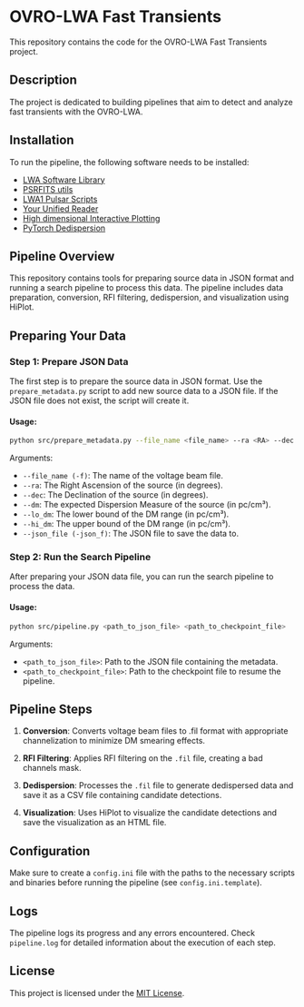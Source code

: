 # OVRO-LWA Fast Transients

This repository contains the code for the OVRO-LWA Fast Transients project.

## Description

The project is dedicated to building pipelines that aim to detect and analyze fast transients with the OVRO-LWA. 

## Installation

To run the pipeline, the following software needs to be installed:
- [LWA Software Library](https://github.com/lwa-project/lsl)
- [PSRFITS utils](https://github.com/lwa-project/psrfits_utils)
- [LWA1 Pulsar Scripts](https://github.com/lwa-project/pulsar)
- [Your Unified Reader](https://github.com/thepetabyteproject/your)
- [High dimensional Interactive Plotting](https://github.com/facebookresearch/hiplot)
- [PyTorch Dedispersion](https://github.com/nkosogor/PyTorchDedispersion)



## Pipeline Overview

This repository contains tools for preparing source data in JSON format and running a search pipeline to process this data. The pipeline includes data preparation, conversion, RFI filtering, dedispersion, and visualization using HiPlot.

## Preparing Your Data

### Step 1: Prepare JSON Data

The first step is to prepare the source data in JSON format. Use the `prepare_metadata.py` script to add new source data to a JSON file. If the JSON file does not exist, the script will create it.

#### Usage:

```bash
python src/prepare_metadata.py --file_name <file_name> --ra <RA> --dec <DEC> --dm <DM> --lo_dm <loDM> --hi_dm <hiDM> --json_file <path_to_json_file>
```

Arguments:
- `--file_name (-f)`: The name of the voltage beam file.
- `--ra`: The Right Ascension of the source (in degrees).
- `--dec`: The Declination of the source (in degrees).
- `--dm`: The expected Dispersion Measure of the source (in pc/cm³).
- `--lo_dm`: The lower bound of the DM range (in pc/cm³).
- `--hi_dm`: The upper bound of the DM range (in pc/cm³).
- `--json_file (-json_f)`: The JSON file to save the data to.

### Step 2: Run the Search Pipeline

After preparing your JSON data file, you can run the search pipeline to process the data.

#### Usage:

```bash
python src/pipeline.py <path_to_json_file> <path_to_checkpoint_file>
```

Arguments:
- `<path_to_json_file>`: Path to the JSON file containing the metadata.
- `<path_to_checkpoint_file>`: Path to the checkpoint file to resume the pipeline.

## Pipeline Steps

1. **Conversion**: Converts voltage beam files to .fil format with appropriate channelization to minimize DM smearing effects.

2. **RFI Filtering**: Applies RFI filtering on the `.fil` file, creating a bad channels mask.

3. **Dedispersion**: Processes the `.fil` file to generate dedispersed data and save it as a CSV file containing candidate detections.

4. **Visualization**: Uses HiPlot to visualize the candidate detections and save the visualization as an HTML file.

## Configuration

Make sure to create a `config.ini` file with the paths to the necessary scripts and binaries before running the pipeline (see `config.ini.template`).

## Logs

The pipeline logs its progress and any errors encountered. Check `pipeline.log` for detailed information about the execution of each step.

## License

This project is licensed under the [MIT License](LICENSE).